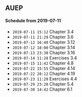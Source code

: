 ## AUEP

#### Schedule from 2019-07-11

- `2019-07-11 15:12` Chapter 3.4
- `2019-07-11 21:29` Chapter 3.6
- `2019-07-12 16:40` Chapter 3.12
- `2019-07-12 18:00` Chapter 3.14
- `2019-07-13 23:30` Chapter 3.16
- `2019-07-14 11:28` Exercises 3.4
- `2019-07-15 11:42` Chapter 4.8
- `2019-07-22 15:55` Chapter 4.14
- `2019-07-22 20:12` Chapter 4.19
- `2019-07-23 11:20` Exercises 4.4
- `2019-07-29 23:20` Chapter 5.4
- `2019-07-30 14:42` Chapter 6.1

